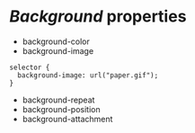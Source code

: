 # _Background_ properties
* background-color
* background-image
```
selector {
  background-image: url("paper.gif");
}
```
  * background-repeat
  * background-position
* background-attachment
